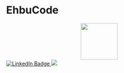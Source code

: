 # EhbuCode
<div id="header" align="center">
  <img src="https://media.giphy.com/media/3kPDmoWdBpQPNhCnUG/giphy.gif" width="100"/>
</div>
<div id="badges">
  <a href="https://www.linkedin.com/in/haitruong1420/">
    <img src="https://img.shields.io/badge/LinkedIn-blue?style=for-the-badge&logo=linkedin&logoColor=white" alt="LinkedIn Badge"/>
  </a>
   <a href="https://www.facebook.com/h1812081/">
    <img src="https://img.shields.io/badge/Facebook-1877F2?style=for-the-badge&logo=facebook&logoColor=white"/>
  </a>
</div>
